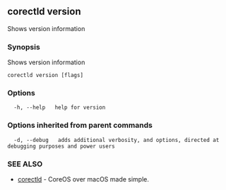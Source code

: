 ## corectld version

Shows version information

### Synopsis


Shows version information

```
corectld version [flags]
```

### Options

```
  -h, --help   help for version
```

### Options inherited from parent commands

```
  -d, --debug   adds additional verbosity, and options, directed at debugging purposes and power users
```

### SEE ALSO
* [corectld](corectld.md)	 - CoreOS over macOS made simple.

